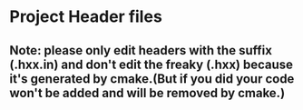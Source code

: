 # Project Header files
## Note: please only edit headers with the suffix (.hxx.in) and don't edit the freaky (.hxx) because it's generated by cmake.(But if you did your code won't be added and will be removed by cmake.)